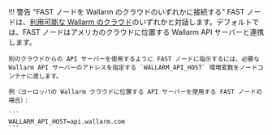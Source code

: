 !!! 警告 "FAST ノードを Wallarm のクラウドのいずれかに接続する"
    FAST ノードは、[利用可能な Wallarm のクラウド](../CLOUD-LIST.ja.md)のいずれかと対話します。デフォルトでは、FAST ノードはアメリカのクラウドに位置する Wallarm API サーバーと連携します。

    別のクラウドからの API サーバーを使用するように FAST ノードに指示するには、必要な Wallarm API サーバーのアドレスを指定する `WALLARM_API_HOST` 環境変数をノードコンテナに渡します。

    例（ヨーロッパの Wallarm クラウドに位置する API サーバーを使用する FAST ノードの場合）：

    ```
    WALLARM_API_HOST=api.wallarm.com
    ```